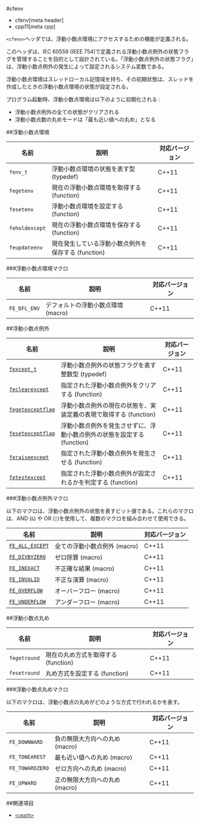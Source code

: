 #cfenv
* cfenv[meta header]
* cpp11[meta cpp]

`<cfenv>`ヘッダでは、浮動小数点環境にアクセスするための機能が定義される。

このヘッダは、IEC 60559 (IEEE 754)で定義される浮動小数点例外の状態フラグを管理することを目的として設計されている。「浮動小数点例外の状態フラグ」は、浮動小数点例外の発生によって設定されるシステム変数である。

浮動小数点環境はスレッドローカル記憶域を持ち、その初期状態は、スレッドを作成したときの浮動小数点環境の状態が設定される。

プログラム起動時、浮動小数点環境は以下のように初期化される :

- 浮動小数点例外の全ての状態がクリアされる
- 浮動小数点数の丸めモードは「最も近い値への丸め」となる


##浮動小数点環境

| 名前    | 説明 | 対応バージョン |
|---------|------|----------------|
| `fenv_t` | 浮動小数点環境の状態を表す型 (typedef) | C++11 |
| `fegetenv` | 現在の浮動小数点環境を取得する (function) | C++11 |
| `fesetenv` | 浮動小数点環境を設定する (function) | C++11 |
| `feholdexcept` | 現在の浮動小数点環境を保存する (function) | C++11 |
| `feupdateenv` | 現在発生している浮動小数点例外を保存する (function) | C++11 |

###浮動小数点環境マクロ

| 名前         | 説明 | 対応バージョン |
|--------------|------|----------------|
| `FE_DFL_ENV` | デフォルトの浮動小数点環境 (macro) | C++11 |


##浮動小数点例外

| 名前 | 説明 | 対応バージョン |
|------|------|----------------|
| [`fexcept_t`](cfenv/fexcept_t.md) | 浮動小数点例外の状態フラグを表す整数型 (typedef) | C++11 |
| [`feclearexcept`](cfenv/feclearexcept.md) | 指定された浮動小数点例外をクリアする (function) | C++11 |
| [`fegetexceptflag`](cfenv/fegetexceptflag.md) | 浮動小数点例外の現在の状態を、実装定義の表現で取得する (function) | C++11 |
| [`fesetexceptflag`](cfenv/fesetexceptflag.md) | 浮動小数点例外を発生させずに、浮動小数点例外の状態を設定する (function) | C++11 |
| [`feraiseexcept`](cfenv/feraiseexcept.md) | 指定された浮動小数点例外を発生させる (function) | C++11 |
| [`fetestexcept`](cfenv/fetestexcept.md) | 指定された浮動小数点例外が設定されるかを判定する (function) | C++11 |

###浮動小数点例外マクロ

以下のマクロは、浮動小数点例外の状態を表すビット値である。これらのマクロは、AND (`&`) や OR (`|`)を使用して、複数のマクロを組み合わせて使用できる。

| 名前            | 説明                         | 対応バージョン |
|-----------------|------------------------------|----------------|
| [`FE_ALL_EXCEPT`](cfenv/fe_all_except.md) | 全ての浮動小数点例外 (macro) | C++11 |
| [`FE_DIVBYZERO`](cfenv/fe_divbyzero.md)   | ゼロ除算 (macro)             | C++11 |
| [`FE_INEXACT`](cfenv/fe_inexact.md)       | 不正確な結果 (macro)         | C++11 |
| [`FE_INVALID`](cfenv/fe_invalid.md)       | 不正な演算 (macro)           | C++11 |
| [`FE_OVERFLOW`](cfenv/fe_overflow.md)     | オーバーフロー (macro)       | C++11 |
| [`FE_UNDERFLOW`](cfenv/fe_underflow.md)   | アンダーフロー (macro)       | C++11 |


##浮動小数点丸め

| 名前 | 説明 | 対応バージョン |
|------|------|----------------|
| `fegetround` | 現在の丸め方式を取得する (function) | C++11 |
| `fesetround` | 丸め方式を設定する (function) | C++11 |


###浮動小数点丸めマクロ

以下のマクロは、浮動小数点の丸めがどのような方式で行われるかを表す。

| 名前            | 説明                           | 対応バージョン |
|-----------------|--------------------------------|----------------|
| `FE_DOWNWARD`   | 負の無限大方向への丸め (macro) | C++11 |
| `FE_TONEAREST`  | 最も近い値への丸め (macro)     | C++11 |
| `FE_TOWARDZERO` | ゼロ方向への丸め (macro)       | C++11 |
| `FE_UPWARD`     | 正の無限大方向への丸め (macro) | C++11 |


##関連項目
- [`<cmath>`](/reference/cmath.md)

